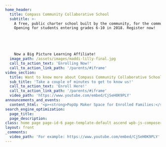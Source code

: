 ```yaml
---
home_header:
  title: Compass Community Collaborative School
  subtitle: >-
    A free, public charter school built by the community, for the community.
    Opening for students entering grades 6-10 in 2018. Register now!





    Now a Big Picture Learning Affiliate!
  image_path: /assets/images/maddi-lilly-final.jpg
  call_to_action_text: 'Enrolling Now!'
  call_to_action_link_path: '/parents/#iframe'
video_section:
  title: Want to know more about Compass Community Collaborative School?
  sub_title: 'Take a couple of minutes to get to know us!'
  call_to_action_text: 'Enroll Here!'
  call_to_action_link_path: '/parents/#iframe'
  video_path: 'https://www.youtube.com/embed/CjSeH0K9PLY'
announcements_and_events:
  content_html: '<p><strong>PopUp Maker Space for Enrolled Families:</strong> July 29, three sessions for 10 students each session. Sessions start at 12p, 1p, and 2p. Register by emailing jenniferwhite714m@gmail.com. First come, first served!</p><p><strong>PopUp Maker Space during First Friday Gallery Walk in downtown Fort Collins</strong>. Come visit us and play and learn in the Atrium at Mesh, 242 Linden Street, 6-8p on both Friday, August 4th, and Friday, September 1st. Drop by and say hello!</p><p><em><strong>Next meeting of CCC Prototype/YSci Summer Program:</strong></em>&nbsp;August 8-11, 12p-3p, at Mesh Classroom, 242 Linden Street for Video Editing</p><p><strong>Presentation of Learning and Parent Information Night:</strong> First Friday Fort Collins, Sept.1, 6p-8p, in the Mesh Atrium, 242 Linden Street</p><p><em><strong>Next Board Meeting:</strong></em> Mesh Campus conference room, 6-8 pm, Wed. August 2, 2017</p><p><strong>City Park Pool Party for all Registered CCC Families and their friends:</strong> Free admission for all registered families, $2 per person all others. 6-8pm, August 11th.</p>'
search_engine_optimization:
  page_title:
  page_description:
class: home page page-id-6 page-template-default ascend wpb-js-composer js-comp-ver-4.11.2 vc_responsive
layout: front
_comments:
  video_path: 'For example: https://www.youtube.com/embed/CjSeH0K9PLY'
---
```

